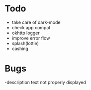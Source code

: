# Todo

- take care of dark-mode
- check app.compat
- okhttp logger
- improve error flow
- splash(lottie)
- cashing

# Bugs

-description text not properly displayed